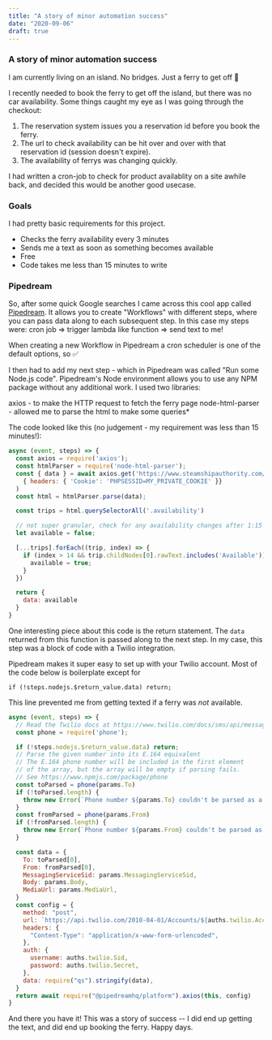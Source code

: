 ```yaml
---
title: "A story of minor automation success"
date: "2020-09-06"
draft: true
---
```


### A story of minor automation success

I am currently living on an island. No bridges. Just a ferry to get off 🚢

I recently needed to book the ferry to get off the island, but there was no car availability. Some things caught my eye as I was going through the checkout: 

1. The reservation system issues you a reservation id before you book the ferry. 
2. The url to check availability can be hit over and over with that reservation id (session doesn't expire).
3. The availability of ferrys was changing quickly. 

I had written a cron-job to check for product availablity on a site awhile back, and decided this would be another good usecase. 

### Goals

I had pretty basic requirements for this project. 

- Checks the ferry availability every 3 minutes 
- Sends me a text as soon as something becomes available
- Free
- Code takes me less than 15 minutes to write

### Pipedream

So, after some quick Google searches I came across this cool app called [Pipedream](https://pipedream.com/). It allows you to create "Workflows" with different steps, where you can pass data along to each subsequent step. In this case my steps were: cron job => trigger lambda like function => send text to me! 

When creating a new Workflow in Pipedream a cron scheduler is one of the default options, so ✅

I then had to add my next step - which in Pipedream was called "Run some Node.js code". Pipedream's Node environment allows you to use any NPM package without any additional work. I used two libraries: 

axios - to make the HTTP request to fetch the ferry page 
node-html-parser - allowed me to parse the html to make some queries*

The code looked like this (no judgement - my requirement was less than 15 minutes!):

```js
async (event, steps) => {
  const axios = require('axios');
  const htmlParser = require('node-html-parser');
  const { data } = await axios.get('https://www.steamshipauthority.com/reserve/159941400677/select_trips', 
    { headers: { 'Cookie': 'PHPSESSID=MY_PRIVATE_COOKIE' }}
  )
  const html = htmlParser.parse(data);

  const trips = html.querySelectorAll('.availability')

  // not super granular, check for any availability changes after 1:15 (index 14 in list)
  let available = false;

  [...trips].forEach((trip, index) => {
    if (index > 14 && trip.childNodes[0].rawText.includes('Available')) {
      available = true; 
    }
  })

  return {
    data: available
  }
}
```

One interesting piece about this code is the return statement. The `data` returned from this function is passed along to the next step. In my case, this step was a block of code with a Twilio integration. 

Pipedream makes it super easy to set up with your Twilio account. Most of the code below is boilerplate except for 

`if (!steps.nodejs.$return_value.data) return;` 

This line prevented me from getting texted if a ferry was _not_ available. 

```js
async (event, steps) => {
  // Read the Twilio docs at https://www.twilio.com/docs/sms/api/message-resource#create-a-message-resource
  const phone = require('phone');

  if (!steps.nodejs.$return_value.data) return;
  // Parse the given number into its E.164 equivalent
  // The E.164 phone number will be included in the first element
  // of the array, but the array will be empty if parsing fails.
  // See https://www.npmjs.com/package/phone
  const toParsed = phone(params.To)
  if (!toParsed.length) {
    throw new Error(`Phone number ${params.To} couldn't be parsed as a valid number.`)
  }
  const fromParsed = phone(params.From)
  if (!fromParsed.length) {
    throw new Error(`Phone number ${params.From} couldn't be parsed as a valid number.`)
  }

  const data = {
    To: toParsed[0],
    From: fromParsed[0],
    MessagingServiceSid: params.MessagingServiceSid,
    Body: params.Body,
    MediaUrl: params.MediaUrl,
  }
  const config = {
    method: "post",
    url: `https://api.twilio.com/2010-04-01/Accounts/${auths.twilio.AccountSid}/Messages.json`,
    headers: {
      "Content-Type": "application/x-www-form-urlencoded",
    },
    auth: {
      username: auths.twilio.Sid,
      password: auths.twilio.Secret,
    },
    data: require("qs").stringify(data),
  }
  return await require("@pipedreamhq/platform").axios(this, config)
}
```

And there you have it! This was a story of success -- I did end up getting the text, and did end up booking the ferry. Happy days. 